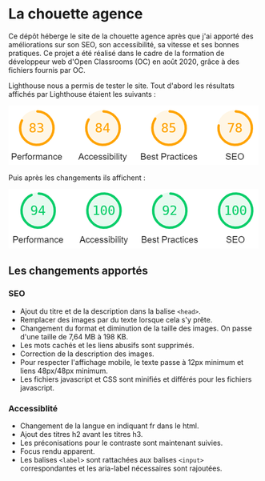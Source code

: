 # La chouette agence

Ce dépôt héberge le site de la chouette agence après que j'ai apporté des améliorations sur son SEO, son accessibilité, sa vitesse et ses bonnes pratiques.
Ce projet a été réalisé dans le cadre de la formation de développeur web d'Open Classrooms (OC) en août 2020, grâce à des fichiers fournis par OC.

Lighthouse nous a permis de tester le site. Tout d'abord les résultats affichés par Lighthouse étaient les suivants :

![premiers resultats](https://raw.githubusercontent.com/Flora-Pvt/p4-la-chouette-agence/master/img/startingwebsiteindexSC.png)

Puis après les changements ils affichent : 

![derniers resultats](https://raw.githubusercontent.com/Flora-Pvt/p4-la-chouette-agence/master/img/startingwebsiteindexSC-9label.png)

## Les changements apportés 

### SEO
- Ajout du titre et de la description dans la balise `<head>`.
- Remplacer des images par du texte lorsque cela s'y prête.
- Changement du format et diminution de la taille des images. On passe d'une taille de 7,64 MB à 198 KB.
- Les mots cachés et les liens abusifs sont supprimés.
- Correction de la description des images.
- Pour respecter l'affichage mobile, le texte passe à 12px minimum et liens 48px/48px
minimum.
- Les fichiers javascript et CSS sont minifiés et différés pour les fichiers javascript.

### Accessiblité
- Changement de la langue en indiquant fr dans le html.
- Ajout des titres h2 avant les titres h3.
- Les préconisations pour le contraste sont maintenant suivies.
- Focus rendu apparent.
- Les balises `<label>` sont rattachées aux balises `<input>` correspondantes et les
aria-label nécessaires sont rajoutées.


    

